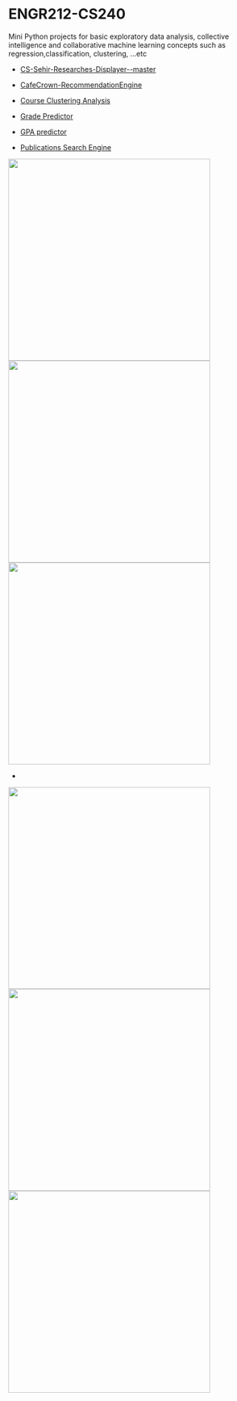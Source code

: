 # ENGR212-CS240
Mini Python projects for basic exploratory data analysis, collective intelligence and collaborative machine learning concepts such as regression,classification, clustering, ...etc


- <a href="https://github.com/AmmarRashed/Mission-Sophomore/tree/master/CS-Sehir-Researches-Displayer--master">CS-Sehir-Researches-Displayer--master

</a>

 -  <a href="https://github.com/AmmarRashed/Mission-Sophomore/tree/master/CafeCrown-RecommendationEngine-master">CafeCrown-RecommendationEngine
</a>

-  <a href="https://github.com/AmmarRashed/Mission-Sophomore/tree/master/DataClustering-master"> Course Clustering Analysis
  </a>
  
  - <a href="https://github.com/AmmarRashed/Mission-Sophomore/tree/master/GradePredictor-master"> Grade Predictor
  </a>
  
  - <a href="https://github.com/AmmarRashed/Mission-Sophomore/tree/master/Multivariable-data-analysis-and-Hypothesis-Testing-Using-Linear-and-Multiple-Regression-master"> GPA predictor
  </a>
  
  - <a href="https://github.com/AmmarRashed/Mission-Sophomore/tree/master/Publications-SearcheEngine-master"> Publications Search Engine
  </a>
  


<p float="left">

 <a href="https://github.com/AmmarRashed/Mission-Sophomore/tree/master/CS-Sehir-Researches-Displayer--master">
<img src="https://raw.githubusercontent.com/AmmarRashed/Mission-Sophomore/master/CS-Sehir-Researches-Displayer--master/PV.PNG" width=400>
</a>

   <a href="https://github.com/AmmarRashed/Mission-Sophomore/tree/master/CafeCrown-RecommendationEngine-master">
  <img src="https://raw.githubusercontent.com/AmmarRashed/Mission-Sophomore/master/CafeCrown-RecommendationEngine-master/re.PNG" width=400>
</a>

  <a href="https://github.com/AmmarRashed/Mission-Sophomore/tree/master/DataClustering-master">
  <img src="https://raw.githubusercontent.com/AmmarRashed/Mission-Sophomore/master/DataClustering-master/cc1.PNG" width=400>
  </a>
  
  - <a href="https://github.com/AmmarRashed/Mission-Sophomore/tree/master/GradePredictor-master">
  <img src="https://github.com/AmmarRashed/Mission-Sophomore/raw/master/GradePredictor-master/gp.PNG?raw=true" width=400>
  </a>
  
   <a href="https://github.com/AmmarRashed/Mission-Sophomore/tree/master/Multivariable-data-analysis-and-Hypothesis-Testing-Using-Linear-and-Multiple-Regression-master">
  <img src="https://github.com/AmmarRashed/Mission-Sophomore/raw/master/Multivariable-data-analysis-and-Hypothesis-Testing-Using-Linear-and-Multiple-Regression-master/pred.PNG?raw=true" width=400>
  </a>
  
   <a href="https://github.com/AmmarRashed/Mission-Sophomore/tree/master/Publications-SearcheEngine-master">
  <img src="https://github.com/AmmarRashed/Mission-Sophomore/raw/master/Publications-SearcheEngine-master/SE.png?raw=true" width=400>
  </a>
  
</p>
